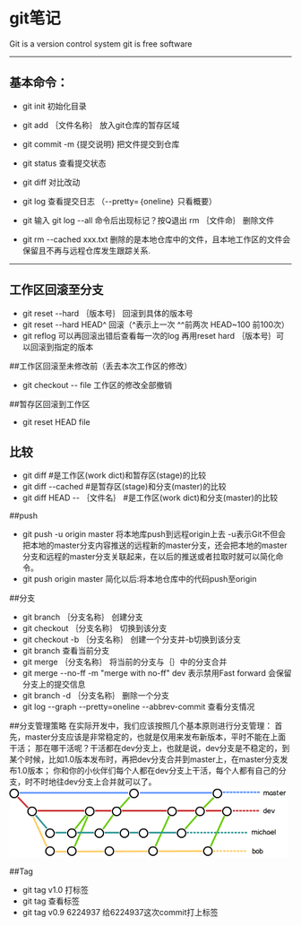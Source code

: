 # git笔记
Git is a version control system
git is free software

---

## 基本命令：
- git init 初始化目录

- git add ｛文件名称｝ 放入git仓库的暂存区域

- git commit  -m {提交说明} 把文件提交到仓库

- git status 查看提交状态

- git diff 对比改动

- git log 查看提交日志 （--pretty=｛oneline｝ 只看概要）

- git 输入 git log --all 命令后出现<END>标记？按Q退出
   rm ｛文件命｝ 删除文件

- git rm --cached xxx.txt 删除的是本地仓库中的文件，且本地工作区的文件会保留且不再与远程仓库发生跟踪关系.


---

## 工作区回滚至分支
- git reset --hard ｛版本号｝ 回滚到具体的版本号
- git reset --hard HEAD^ 回滚（^表示上一次 ^^前两次 HEAD~100 前100次）
- git reflog 可以再回滚出错后查看每一次的log 再用reset hard ｛版本号｝可以回滚到指定的版本

##工作区回滚至未修改前（丢去本次工作区的修改）

- git checkout -- file  工作区的修改全部撤销

##暂存区回滚到工作区
- git reset HEAD file 


## 比较
- git diff    #是工作区(work dict)和暂存区(stage)的比较
- git diff --cached    #是暂存区(stage)和分支(master)的比较
- git diff HEAD -- ｛文件名｝  #是工作区(work dict)和分支(master)的比较

##push
- git push -u origin master 将本地库push到远程origin上去 -u表示Git不但会把本地的master分支内容推送的远程新的master分支，还会把本地的master分支和远程的master分支关联起来，在以后的推送或者拉取时就可以简化命令。 
- git push origin master 简化以后:将本地仓库中的代码push至origin

##分支
- git branch ｛分支名称｝ 创建分支
- git checkout ｛分支名称｝ 切换到该分支
- git checkout -b ｛分支名称｝ 创建一个分支并-b切换到该分支
- git branch 查看当前分支
- git merge ｛分支名称｝ 将当前的分支与｛｝中的分支合并
- git merge --no-ff -m "merge with no-ff" dev 表示禁用Fast forward 会保留分支上的提交信息
- git branch -d ｛分支名称｝ 删除一个分支
- git log --graph --pretty=oneline --abbrev-commit 查看分支情况

##分支管理策略
在实际开发中，我们应该按照几个基本原则进行分支管理：
首先，master分支应该是非常稳定的，也就是仅用来发布新版本，平时不能在上面干活；
那在哪干活呢？干活都在dev分支上，也就是说，dev分支是不稳定的，到某个时候，比如1.0版本发布时，再把dev分支合并到master上，在master分支发布1.0版本；
你和你的小伙伴们每个人都在dev分支上干活，每个人都有自己的分支，时不时地往dev分支上合并就可以了。
![](/b.png)

##Tag

- git tag v1.0  打标签
- git tag 查看标签
- git tag v0.9 6224937  给6224937这次commit打上标签

